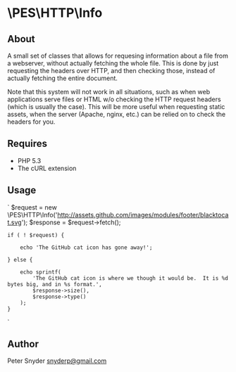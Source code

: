 \PES\HTTP\Info
===

About
---

A small set of classes that allows for requesing information about a file from a webserver, without actually fetching the whole file.  This is done by just requesting the headers over HTTP, and then checking those, instead of actually fetching the entire document.

Note that this system will not work in all situations, such as when web applications serve files or HTML w/o checking the HTTP request headers (which is usually the case).  This will be more useful when requesting static assets, when the server (Apache, nginx, etc.) can be relied on to check the headers for you.

Requires
---

* PHP 5.3
* The cURL extension

Usage
---
`
	$request = new \PES\HTTP\Info('http://assets.github.com/images/modules/footer/blacktocat.svg');
	$response = $request->fetch();

	if ( ! $request) {

		echo 'The GitHub cat icon has gone away!';

	} else {

		echo sprintf(
			'The GitHub cat icon is where we though it would be.  It is %d bytes big, and in %s format.',
			$response->size(),
			$response->type()
		);
	}

`

Author
---
Peter Snyder <snyderp@gmail.com>

